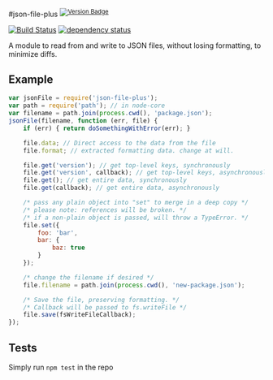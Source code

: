 #json-file-plus <sup>[![Version Badge][2]][1]</sup>

[![Build Status][3]][4] [![dependency status][5]][6]

A module to read from and write to JSON files, without losing formatting, to minimize diffs.

## Example
```js
var jsonFile = require('json-file-plus');
var path = require('path'); // in node-core
var filename = path.join(process.cwd(), 'package.json');
jsonFile(filename, function (err, file) {
	if (err) { return doSomethingWithError(err); }

	file.data; // Direct access to the data from the file
	file.format; // extracted formatting data. change at will.

	file.get('version'); // get top-level keys, synchronously
	file.get('version', callback); // get top-level keys, asynchronously
	file.get(); // get entire data, synchronously
	file.get(callback); // get entire data, asynchronously

	/* pass any plain object into "set" to merge in a deep copy */
	/* please note: references will be broken. */
	/* if a non-plain object is passed, will throw a TypeError. */
	file.set({
		foo: 'bar',
		bar: {
			baz: true
		}
	});

	/* change the filename if desired */
	file.filename = path.join(process.cwd(), 'new-package.json');

	/* Save the file, preserving formatting. */
	/* Callback will be passed to fs.writeFile */
	file.save(fsWriteFileCallback);
});
```

## Tests
Simply run `npm test` in the repo

[1]: https://npmjs.org/package/json-file-plus
[2]: http://vb.teelaun.ch/ljharb/node-json-file.svg
[3]: https://travis-ci.org/ljharb/node-json-file.png
[4]: https://travis-ci.org/ljharb/node-json-file
[5]: https://david-dm.org/ljharb/node-json-file.png
[6]: https://david-dm.org/ljharb/node-json-file

